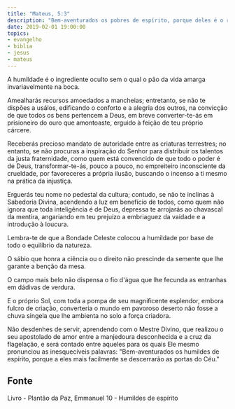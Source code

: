 ```yaml
---
title: "Mateus, 5:3"
description: "Bem-aventurados os pobres de espírito, porque deles é o reino dos céus"
date: 2019-02-01 19:00:00
topics: 
- evangelho
- biblia
- jesus
- mateus
---
```


A humildade é o ingrediente oculto sem o qual o pão da vida amarga
invariavelmente na boca.

Amealharás recursos amoedados a mancheias; entretanto, se não te dispões a
usálos, edificando o conforto e a alegria dos outros, na convicção de que todos
os bens pertencem a Deus, em breve converter-te-ás em prisioneiro do ouro que
amontoaste, erguido à feição de teu próprio cárcere.

Receberás precioso mandato de autoridade entre as criaturas terrestres; no
entanto, se não procuras a inspiração do Senhor para distribuir os talentos da
justa fraternidade, como quem está convencido de que todo o poder é de Deus,
transformar-te-ás, pouco a pouco, no empreiteiro inconsciente da crueldade, por
favoreceres a própria ilusão, buscando o incenso a ti mesmo na prática da
injustiça.

Erguerás teu nome no pedestal da cultura; contudo, se não te inclinas à
Sabedoria Divina, acendendo a luz em benefício de todos, como quem não ignora
que toda inteligência é de Deus, depressa te arrojarás ao chavascal da mentira,
angariando em teu prejuízo a embriaguez da vaidade e a introdução à loucura.

Lembra-te de que a Bondade Celeste colocou a humildade por base de todo o
equilíbrio da natureza.

O sábio que honra a ciência ou o direito não prescinde da semente que lhe
garante a benção da mesa.

O campo mais belo não dispensa o fio d'água que lhe fecunda as entranhas em
dádivas de verdura.

E o próprio Sol, com toda a pompa de seu magnificente esplendor, embora fulcro
de criação, converteria o mundo em pavoroso deserto não fosse a chuva singela
que lhe ambienta no solo a força criadora.

Não desdenhes de servir, aprendendo com o Mestre Divino, que realizou o seu
apostolado de amor entre a manjedoura desconhecida e a cruz da flagelação, e
será contado entre aqueles para os quais Ele mesmo pronunciou as inesquecíveis
palavras: "Bem-aventurados os humildes de espírito, porque a eles mais
facilmente se descerrarão as portas do Céu."



## Fonte
Livro - Plantão da Paz, Emmanuel
10 - Humildes de espírito
